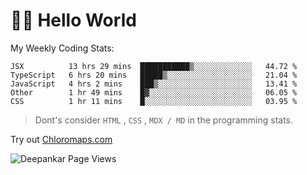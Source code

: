 # 👋🏽 Hello World 

<!--![Deepankar's github stats](https://github-readme-stats.vercel.app/api?username=Deep-Codes&count_private=true&show_icons=true&theme=radical)-->
My Weekly Coding Stats:

<!--START_SECTION:waka-->
```text
JSX          13 hrs 29 mins  ███████████▒░░░░░░░░░░░░░   44.72 % 
TypeScript   6 hrs 20 mins   █████▒░░░░░░░░░░░░░░░░░░░   21.04 % 
JavaScript   4 hrs 2 mins    ███▒░░░░░░░░░░░░░░░░░░░░░   13.41 % 
Other        1 hr 49 mins    █▓░░░░░░░░░░░░░░░░░░░░░░░   06.05 % 
CSS          1 hr 11 mins    █░░░░░░░░░░░░░░░░░░░░░░░░   03.95 % 
```
<!--END_SECTION:waka-->

> Dont's consider `HTML` , `CSS` , `MDX / MD` in the programming stats.

Try out [Chloromaps.com](https://www.chloromaps.com/)

<p align="left"> <img src="https://komarev.com/ghpvc/?username=Deep-Codes&label=Views&color=blue&style=plastic" alt="Deepankar Page Views" /> </p>
